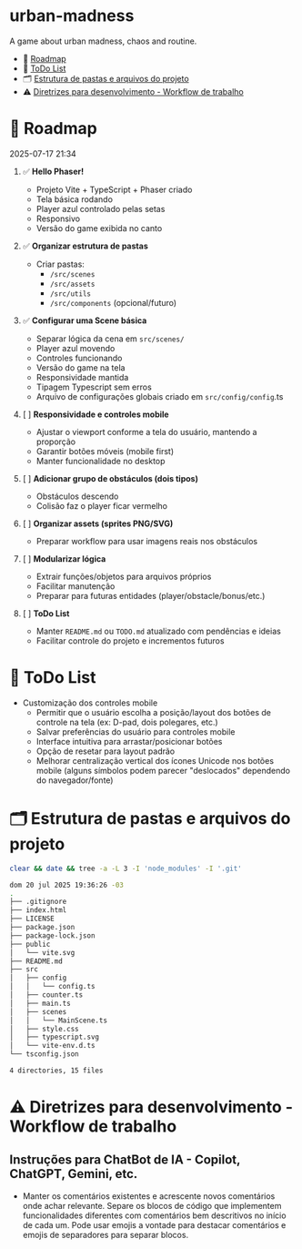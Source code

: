 # urban-madness
A game about urban madness, chaos and routine.

- 📝 [Roadmap](#-roadmap)
- 📝 [ToDo List](#-todo-list)
- 🗂️ [Estrutura de pastas e arquivos do projeto](#️-estrutura-de-pastas-e-arquivos-do-projeto)
- ⚠️ [Diretrizes para desenvolvimento - Workflow de trabalho](#️-diretrizes-para-desenvolvimento---workflow-de-trabalho)


# 📝 Roadmap

2025-07-17 21:34

1. ✅ **Hello Phaser!**  
   - Projeto Vite + TypeScript + Phaser criado  
   - Tela básica rodando  
   - Player azul controlado pelas setas  
   - Responsivo  
   - Versão do game exibida no canto

2. ✅ **Organizar estrutura de pastas**  
   - Criar pastas:  
     - `/src/scenes`  
     - `/src/assets`  
     - `/src/utils`  
     - `/src/components` (opcional/futuro)

3. ✅ **Configurar uma Scene básica**  
   - Separar lógica da cena em `src/scenes/`  
   - Player azul movendo  
   - Controles funcionando  
   - Versão do game na tela  
   - Responsividade mantida  
   - Tipagem Typescript sem erros
   - Arquivo de configurações globais criado em `src/config/config`.ts

4. [ ] **Responsividade e controles mobile**  
   - Ajustar o viewport conforme a tela do usuário, mantendo a proporção  
   - Garantir botões móveis (mobile first)  
   - Manter funcionalidade no desktop

5. [ ] **Adicionar grupo de obstáculos (dois tipos)**  
   - Obstáculos descendo  
   - Colisão faz o player ficar vermelho

6. [ ] **Organizar assets (sprites PNG/SVG)**  
   - Preparar workflow para usar imagens reais nos obstáculos

7. [ ] **Modularizar lógica**  
   - Extrair funções/objetos para arquivos próprios  
   - Facilitar manutenção  
   - Preparar para futuras entidades (player/obstacle/bonus/etc.)


8. [ ] **ToDo List**  
   - Manter `README.md` ou `TODO.md` atualizado com pendências e ideias  
   - Facilitar controle do projeto e incrementos futuros


# 📝 ToDo List

- Customização dos controles mobile
  - Permitir que o usuário escolha a posição/layout dos botões de controle na tela (ex: D-pad, dois polegares, etc.)
  - Salvar preferências do usuário para controles mobile
  - Interface intuitiva para arrastar/posicionar botões
  - Opção de resetar para layout padrão
  - Melhorar centralização vertical dos ícones Unicode nos botões mobile (alguns símbolos podem parecer "deslocados" dependendo do navegador/fonte)



# 🗂️ Estrutura de pastas e arquivos do projeto

```sh
clear && date && tree -a -L 3 -I 'node_modules' -I '.git'

dom 20 jul 2025 19:36:26 -03
.
├── .gitignore
├── index.html
├── LICENSE
├── package.json
├── package-lock.json
├── public
│   └── vite.svg
├── README.md
├── src
│   ├── config
│   │   └── config.ts
│   ├── counter.ts
│   ├── main.ts
│   ├── scenes
│   │   └── MainScene.ts
│   ├── style.css
│   ├── typescript.svg
│   └── vite-env.d.ts
└── tsconfig.json

4 directories, 15 files

```


# ⚠️ Diretrizes para desenvolvimento - Workflow de trabalho

## Instruções para ChatBot de IA - Copilot, ChatGPT, Gemini, etc.

- Manter os comentários existentes e acrescente novos comentários onde achar relevante. Separe os blocos de código que implementem funcionalidades diferentes com comentários bem descritivos no início de cada um. Pode usar emojis a vontade para destacar comentários e emojis de separadores para separar blocos.